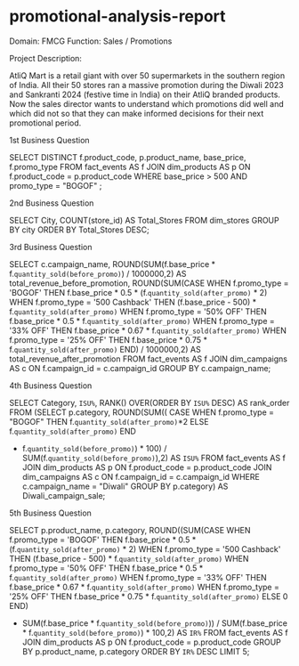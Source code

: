 # promotional-analysis-report
Domain: FMCG Function: Sales / Promotions

Project Description:

AtliQ Mart is a retail giant with over 50 supermarkets in the southern region of India. All their 50 stores ran a massive promotion during the Diwali 2023 and Sankranti 2024 (festive time in India) on their AtliQ branded products. Now the sales director wants to understand which promotions did well and which did not so that they can make informed decisions for their next promotional period.


1st Business Question

SELECT DISTINCT f.product_code, p.product_name, base_price, f.promo_type
FROM fact_events AS f 
JOIN dim_products AS p ON f.product_code = p.product_code
WHERE base_price > 500 AND promo_type = "BOGOF" ;


2nd Business Question

SELECT City, COUNT(store_id) AS Total_Stores
FROM dim_stores
GROUP BY city
ORDER BY Total_Stores DESC;


3rd Business Question

SELECT c.campaign_name, ROUND(SUM(f.base_price * f.`quantity_sold(before_promo)`) / 1000000,2) AS total_revenue_before_promotion,
ROUND(SUM(CASE
WHEN f.promo_type = 'BOGOF' THEN f.base_price * 0.5 * (f.`quantity_sold(after_promo)` * 2)
WHEN f.promo_type = '500 Cashback' THEN (f.base_price - 500) * f.`quantity_sold(after_promo)`
WHEN f.promo_type = '50% OFF' THEN f.base_price * 0.5 * f.`quantity_sold(after_promo)`
WHEN f.promo_type = '33% OFF' THEN f.base_price * 0.67 * f.`quantity_sold(after_promo)`
WHEN f.promo_type = '25% OFF' THEN f.base_price * 0.75 * f.`quantity_sold(after_promo)` END) / 1000000,2) AS total_revenue_after_promotion
FROM fact_events AS f
JOIN dim_campaigns AS c ON f.campaign_id = c.campaign_id
GROUP BY c.campaign_name;


4th Business Question 

SELECT Category, `ISU%`, 
RANK() OVER(ORDER BY `ISU%` DESC) AS rank_order 
FROM
(SELECT p.category,
ROUND(SUM((
CASE 
WHEN f.promo_type = "BOGOF" THEN f.`quantity_sold(after_promo)`*2
ELSE f.`quantity_sold(after_promo)`
END
- f.`quantity_sold(before_promo)`) * 100)
/ SUM(f.`quantity_sold(before_promo)`),2) AS `ISU%` 
FROM fact_events AS f
JOIN dim_products AS p ON f.product_code = p.product_code
JOIN dim_campaigns AS c ON f.campaign_id = c.campaign_id
WHERE c.campaign_name = "Diwali"
GROUP BY p.category) AS Diwali_campaign_sale;


5th Business Question

SELECT p.product_name, p.category,
ROUND((SUM(CASE
WHEN f.promo_type = 'BOGOF' THEN f.base_price * 0.5 * (f.`quantity_sold(after_promo)` * 2)
WHEN f.promo_type = '500 Cashback' THEN (f.base_price - 500) * f.`quantity_sold(after_promo)`
WHEN f.promo_type = '50% OFF' THEN f.base_price * 0.5 * f.`quantity_sold(after_promo)`
WHEN f.promo_type = '33% OFF' THEN f.base_price * 0.67 * f.`quantity_sold(after_promo)`
WHEN f.promo_type = '25% OFF' THEN f.base_price * 0.75 * f.`quantity_sold(after_promo)`
ELSE 0
END) 
- SUM(f.base_price * f.`quantity_sold(before_promo)`)) / SUM(f.base_price * f.`quantity_sold(before_promo)`) * 100,2) AS `IR%`
FROM fact_events AS f
JOIN dim_products AS p ON f.product_code = p.product_code
GROUP BY p.product_name, p.category
ORDER BY `IR%` DESC
LIMIT 5;
